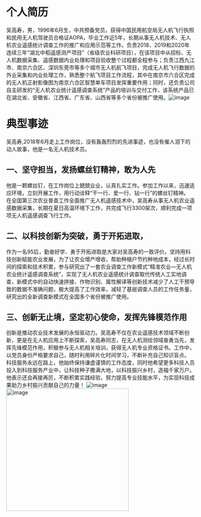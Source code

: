 # 个人简历
吴高寿，男，1996年6月生，中共预备党员，获得中国民用航空局无人机飞行执照和民用无人机驾驶员合格证AOPA，毕业工作近5年，长期从事无人机技术、无人机农业遥感统计调查工作的推广和应用示范等工作。负责2018、2019和2020年连续三年“湖北中稻遥感测产项目”（省级农业科研项目），在该项目中从招标、无人机数据采集、遥感数据内业处理和项目验收整个过程都全程参与；负责江西九江市、南京六合区、深圳东莞市等多个城市无人机航飞项目，完成无人机飞行数据的外业采集和内业处理工作，熟悉整个航飞项目工作流程，其中在南京市六合区完成的无人机正射影像图为南京六合区智慧单车项目发挥重要作用；同时，还负责公司自主研发的“无人机农业统计遥感调查系统”产品的培训与交付工作，该系统产品已在湖北省、安徽省、江西省、广东省、山西省等多个省份被推广使用。![image](https://user-images.githubusercontent.com/3301436/193410717-38505e91-f97a-4c3b-9d54-376207d3c83d.png)


# 典型事迹
吴高寿,2018年6月走上工作岗位，没有轰轰烈烈的先进事迹，也没有催人泪下的动人故事，他是一名无人机技术员。
## 一、坚守担当，发扬螺丝钉精神，敢为人先
他是一颗螺丝钉，在工作岗位上兢兢业业，认真扎实工作。参加工作以来，迅速适应环境，立刻开展工作，用行动诠释“干一行、爱一行、钻一行”的螺丝钉精神。
在全国第三次农业普查工作全面推广无人机遥感技术中，吴高寿从事无人机农业遥感数据采集，长期在夏日高温环境下工作，共完成飞行3300架次，顺利完成一项项无人机遥感调查飞行工作。
## 二、以科技创新为突破，勇于开拓进取，
作为一名95后，勤奋好学、勇于开拓进取是大家对吴高寿的一致评价。坚持用科技创新赋能农业发展，为了让农业增产增收，帮助种植户节约种地成本，经过长时间的探索和技术积累，参与研究出了一套农业调查工作新模式“精准农业—无人机农业统计遥感调查系统”，实现了无人机农业遥感统计调查取代传统人工实地调查，新模式中的自动快速拼接、作物识别、属性解译等创新技术减少了人工干预导致的数据不准确问题，极大提高了工作效率，减轻了基层调查人员的工作任务量，研究出的全新调查新模式在全国多个省份被推广使用。
## 三、创新无止境，坚定初心使命，发挥先锋模范作用
创新是推动农业技术发展的永恒驱动力。吴高寿不仅在农业遥感技术领域不断创新，更是在无人机应用上不断探索，吴高寿同志，在无人机测绘领域奋勇当先，发挥先锋模范作用，积极参与无人机相关培训，获得无人机专业资格证书。工作中，以党员身份严格要求自己，随时利用碎片化时间学习，不断补充自己知识盲点。
科技服务永远在路上，他始终保持谦虚谨慎的工作态度，同时他希望更多科技人员投入到科技服务产业中，让科技种子撒满大地，以科技振兴乡村，造福千家万户。他表示还会再接再厉，不断积累实践经验，努力提高专业技能水平，为实现科技成果助力乡村振兴贡献自己的力量！
   ![image](https://user-images.githubusercontent.com/3301436/193410777-0ae2cc12-df32-41c8-8427-fda97cacc187.png)
<img width="327" alt="image" src="https://user-images.githubusercontent.com/3301436/193410787-e80116de-f25b-4e2f-bf9e-fb6a8192f9ac.png">

